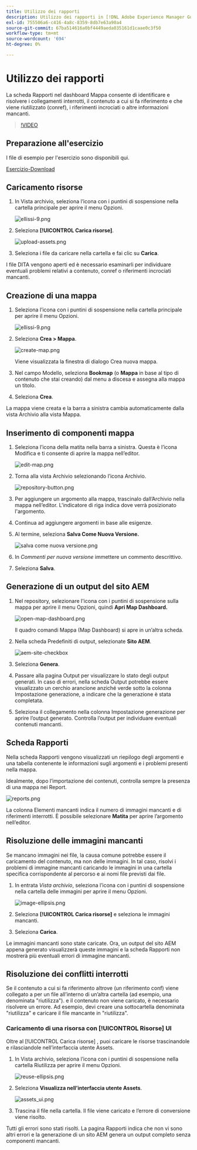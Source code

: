 ```yaml
---
title: Utilizzo dei rapporti
description: Utilizzo dei rapporti in [!DNL Adobe Experience Manager Guides]
exl-id: 755506a6-c416-4a8c-8359-8db7e63a90a4
source-git-commit: 67ba514616a0bf4449aeda035161d1caae0c3f50
workflow-type: tm+mt
source-wordcount: '694'
ht-degree: 0%

---
```


# Utilizzo dei rapporti

La scheda Rapporti nel dashboard Mappa consente di identificare e risolvere i collegamenti interrotti, il contenuto a cui si fa riferimento e che viene riutilizzato (conref), i riferimenti incrociati o altre informazioni mancanti.

>[!VIDEO](https://video.tv.adobe.com/v/339039?quality=12&learn=on)

## Preparazione all&#39;esercizio

I file di esempio per l&#39;esercizio sono disponibili qui.

[Esercizio-Download](assets/exercises/working-with-reports.zip)

## Caricamento risorse

1. In Vista archivio, seleziona l’icona con i puntini di sospensione nella cartella principale per aprire il menu Opzioni.

   ![ellissi-9.png](images/ellipses-9.png)

1. Seleziona **[!UICONTROL Carica risorse]**.

   ![upload-assets.png](images/upload-assets.png)

1. Seleziona i file da caricare nella cartella e fai clic su **Carica**.

I file DITA vengono aperti ed è necessario esaminarli per individuare eventuali problemi relativi a contenuto, conref o riferimenti incrociati mancanti.

## Creazione di una mappa

1. Seleziona l’icona con i puntini di sospensione nella cartella principale per aprire il menu Opzioni.

   ![ellissi-9.png](images/ellipses-9.png)

1. Seleziona **Crea > Mappa**.

   ![create-map.png](images/create-map.png)

   Viene visualizzata la finestra di dialogo Crea nuova mappa.

1. Nel campo Modello, seleziona **Bookmap** (o **Mappa** in base al tipo di contenuto che stai creando) dal menu a discesa e assegna alla mappa un titolo.

1. Seleziona **Crea**.

La mappa viene creata e la barra a sinistra cambia automaticamente dalla vista Archivio alla vista Mappa.

## Inserimento di componenti mappa

1. Seleziona l’icona della matita nella barra a sinistra.
Questa è l’icona Modifica e ti consente di aprire la mappa nell’editor.

   ![edit-map.png](images/edit-map.png)

1. Torna alla vista Archivio selezionando l’icona Archivio.

   ![repository-button.png](images/repository-button.png)

1. Per aggiungere un argomento alla mappa, trascinalo dall’Archivio nella mappa nell’editor.
L&#39;indicatore di riga indica dove verrà posizionato l&#39;argomento.

1. Continua ad aggiungere argomenti in base alle esigenze.

1. Al termine, seleziona **Salva Come Nuova Versione.**

   ![salva come nuova versione.png](images/save-as-new-version.png)

1. In *Commenti per nuova versione* immettere un commento descrittivo.

1. Seleziona **Salva**.

## Generazione di un output del sito AEM

1. Nel repository, selezionare l&#39;icona con i puntini di sospensione sulla mappa per aprire il menu Opzioni, quindi **Apri Map Dashboard.**

   ![open-map-dashboard.png](images/open-map-dashboard.png)

   Il quadro comandi Mappa (Map Dashboard) si apre in un’altra scheda.
1. Nella scheda Predefiniti di output, selezionate **Sito AEM**.

   ![aem-site-checkbox](images/aem-site-checkbox.png)

1. Seleziona **Genera**.

1. Passare alla pagina Output per visualizzare lo stato degli output generati.
In caso di errori, nella scheda Output potrebbe essere visualizzato un cerchio arancione anziché verde sotto la colonna Impostazione generazione, a indicare che la generazione è stata completata.

1. Seleziona il collegamento nella colonna Impostazione generazione per aprire l’output generato.
Controlla l’output per individuare eventuali contenuti mancanti.

## Scheda Rapporti

Nella scheda Rapporti vengono visualizzati un riepilogo degli argomenti e una tabella contenente le informazioni sugli argomenti e i problemi presenti nella mappa.

Idealmente, dopo l’importazione dei contenuti, controlla sempre la presenza di una mappa nei Report.

![reports.png](images/reports.png)

La colonna Elementi mancanti indica il numero di immagini mancanti e di riferimenti interrotti. È possibile selezionare **Matita** per aprire l’argomento nell’editor.

## Risoluzione delle immagini mancanti

Se mancano immagini nei file, la causa comune potrebbe essere il caricamento del contenuto, ma non delle immagini. In tal caso, risolvi i problemi di immagine mancanti caricando le immagini in una cartella specifica corrispondente al percorso e ai nomi file previsti dai file.

1. In entrata *Vista archivio*, seleziona l’icona con i puntini di sospensione nella cartella delle immagini per aprire il menu Opzioni.

   ![image-ellipsis.png](images/image-ellipsis.png)

1. Seleziona **[!UICONTROL Carica risorse]** e seleziona le immagini mancanti.

1. Seleziona **Carica**.

Le immagini mancanti sono state caricate. Ora, un output del sito AEM appena generato visualizzerà queste immagini e la scheda Rapporti non mostrerà più eventuali errori di immagine mancanti.

## Risoluzione dei conflitti interrotti

Se il contenuto a cui si fa riferimento altrove (un riferimento conf) viene collegato a per un file all’interno di un’altra cartella (ad esempio, una denominata &quot;riutilizza&quot;). e il contenuto non viene caricato, è necessario risolvere un errore. Ad esempio, devi creare una sottocartella denominata &quot;riutilizza&quot; e caricare il file mancante in &quot;riutilizza&quot;.

### Caricamento di una risorsa con [!UICONTROL Risorse] UI

Oltre al [!UICONTROL Carica risorse] , puoi caricare le risorse trascinandole e rilasciandole nell’interfaccia utente Assets.

1. In Vista archivio, seleziona l’icona con i puntini di sospensione nella cartella Riutilizza per aprire il menu Opzioni.

   ![reuse-ellipsis.png](images/reuse-ellipsis.png)

1. Seleziona **Visualizza nell’interfaccia utente Assets**.

   ![assets_ui.png](images/assets_ui.png)

1. Trascina il file nella cartella.
Il file viene caricato e l’errore di conversione viene risolto.

Tutti gli errori sono stati risolti. La pagina Rapporti indica che non vi sono altri errori e la generazione di un sito AEM genera un output completo senza componenti mancanti.

